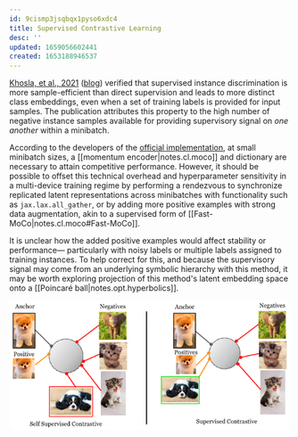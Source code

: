 ```yaml
---
id: 9cismp3jsqbqx1pyso6xdc4
title: Supervised Contrastive Learning
desc: ''
updated: 1659056602441
created: 1653188946537
---
```


[Khosla, et al., 2021][paper] ([blog]) verified that supervised instance discrimination is more sample-efficient than direct supervision and leads to more distinct class embeddings, even when a set of training labels is provided for input samples. The publication attributes this property to the high number of negative instance samples available for providing supervisory signal on _one another_ within a minibatch.

According to the developers of the [official implementation][github], at small minibatch sizes, a [[momentum encoder|notes.cl.moco]] and dictionary are necessary to attain competitive performance. However, it should be possible to offset this technical overhead and hyperparameter sensitivity in a multi-device training regime by performing a rendezvous to synchronize replicated latent representations across minibatches with functionality such as `jax.lax.all_gather`, or by adding more positive examples with strong data augmentation, akin to a supervised form of [[Fast-MoCo|notes.cl.moco#Fast-MoCo]]. 

It is unclear how the added positive examples would affect stability or performance— particularly with noisy labels or multiple labels assigned to training instances. To help correct for this, and because the supervisory signal may come from an underlying symbolic hierarchy with this method, it may be worth exploring projection of this method's latent embedding space onto a [[Poincaré ball|notes.opt.hyperbolics]].

![Supervised Contrastive Learning](/assets/images/supcon.png)

[blog]: https://ai.googleblog.com/2021/06/extending-contrastive-learning-to.html
[paper]: https://paperswithcode.com/paper/supervised-contrastive-learning
[github]: https://github.com/HobbitLong/SupContrast